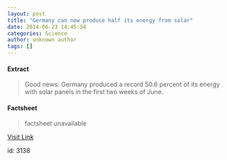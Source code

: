 ```yaml
---
layout: post
title: "Germany can now produce half its energy from solar"
date: 2014-06-23 14:45:34
categories: Science
author: unknown author
tags: []
---
```



#### Extract
>Good news: Germany produced a record 50.6 percent of its energy with solar panels in the first two weeks of June.

#### Factsheet
>factsheet unavailable

[Visit Link](http://feeds.sciencealert.com.au/~r/sciencealert-latestnews/~3/eH1twROpHQU/20142306-25725.html)

id:    3138
